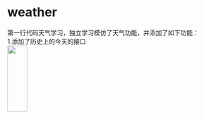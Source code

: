 # weather
第一行代码天气学习，独立学习模仿了天气功能，并添加了如下功能：<br/>
1.添加了历史上的今天的接口<br/>
<img style="width:30%;height:150px;" src="http://aac2de1f8d056ce157ca.test.upcdn.net/apicloud/2b4a90b659331fe59c8fa846f628c7f2.jpg"/>
